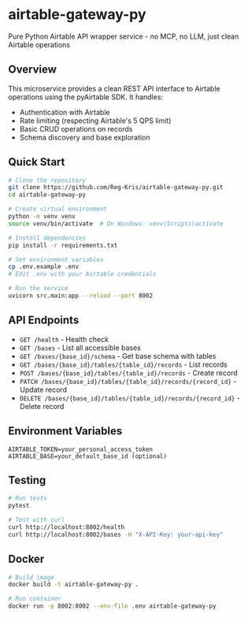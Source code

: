 # airtable-gateway-py

Pure Python Airtable API wrapper service - no MCP, no LLM, just clean Airtable operations

## Overview

This microservice provides a clean REST API interface to Airtable operations using the pyAirtable SDK. It handles:
- Authentication with Airtable
- Rate limiting (respecting Airtable's 5 QPS limit)
- Basic CRUD operations on records
- Schema discovery and base exploration

## Quick Start

```bash
# Clone the repository
git clone https://github.com/Reg-Kris/airtable-gateway-py.git
cd airtable-gateway-py

# Create virtual environment
python -m venv venv
source venv/bin/activate  # On Windows: venv\Scripts\activate

# Install dependencies
pip install -r requirements.txt

# Set environment variables
cp .env.example .env
# Edit .env with your Airtable credentials

# Run the service
uvicorn src.main:app --reload --port 8002
```

## API Endpoints

- `GET /health` - Health check
- `GET /bases` - List all accessible bases
- `GET /bases/{base_id}/schema` - Get base schema with tables
- `GET /bases/{base_id}/tables/{table_id}/records` - List records
- `POST /bases/{base_id}/tables/{table_id}/records` - Create record
- `PATCH /bases/{base_id}/tables/{table_id}/records/{record_id}` - Update record
- `DELETE /bases/{base_id}/tables/{table_id}/records/{record_id}` - Delete record

## Environment Variables

```
AIRTABLE_TOKEN=your_personal_access_token
AIRTABLE_BASE=your_default_base_id (optional)
```

## Testing

```bash
# Run tests
pytest

# Test with curl
curl http://localhost:8002/health
curl http://localhost:8002/bases -H "X-API-Key: your-api-key"
```

## Docker

```bash
# Build image
docker build -t airtable-gateway-py .

# Run container
docker run -p 8002:8002 --env-file .env airtable-gateway-py
```